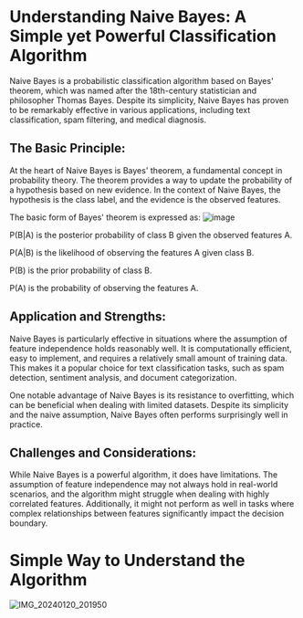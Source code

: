 # Understanding Naive Bayes: A Simple yet Powerful Classification Algorithm

Naive Bayes is a probabilistic classification algorithm based on Bayes' theorem, which was named after the 18th-century statistician and philosopher Thomas Bayes. Despite its simplicity, Naive Bayes has proven to be remarkably effective in various applications, including text classification, spam filtering, and medical diagnosis.

## The Basic Principle:

At the heart of Naive Bayes is Bayes' theorem, a fundamental concept in probability theory. The theorem provides a way to update the probability of a hypothesis based on new evidence. In the context of Naive Bayes, the hypothesis is the class label, and the evidence is the observed features.

The basic form of Bayes' theorem is expressed as:
![image](https://github.com/BimsaraS99/naive-bayes-algorithm-ml/assets/107334404/584ca7f2-113e-478a-840c-2c8ed328d469)

P(B|A) is the posterior probability of class B given the observed features A.

P(A|B) is the likelihood of observing the features A given class B.

P(B) is the prior probability of class B.

P(A) is the probability of observing the features A.


## Application and Strengths:

Naive Bayes is particularly effective in situations where the assumption of feature independence holds reasonably well. It is computationally efficient, easy to implement, and requires a relatively small amount of training data. This makes it a popular choice for text classification tasks, such as spam detection, sentiment analysis, and document categorization.

One notable advantage of Naive Bayes is its resistance to overfitting, which can be beneficial when dealing with limited datasets. Despite its simplicity and the naive assumption, Naive Bayes often performs surprisingly well in practice.

## Challenges and Considerations:

While Naive Bayes is a powerful algorithm, it does have limitations. The assumption of feature independence may not always hold in real-world scenarios, and the algorithm might struggle when dealing with highly correlated features. Additionally, it might not perform as well in tasks where complex relationships between features significantly impact the decision boundary.

# Simple Way to Understand the Algorithm 

![IMG_20240120_201950](https://github.com/BimsaraS99/naive-bayes-algorithm-ml/assets/107334404/975b0492-9303-4896-b689-6cc6c8b7b2ad)
